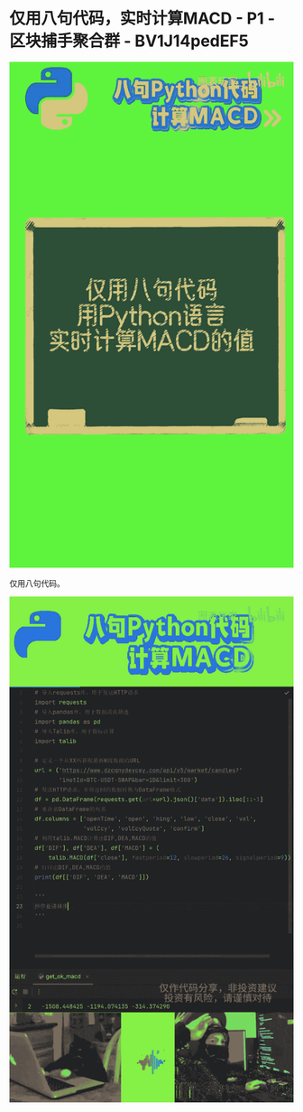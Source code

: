 # 仅用八句代码，实时计算MACD - P1 - 区块捕手聚合群 - BV1J14pedEF5

![](img/0201d79d45e403fa02f7b60cb2e8129f_0.png)

仅用八句代码。

![](img/0201d79d45e403fa02f7b60cb2e8129f_2.png)